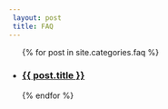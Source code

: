 ```yaml
---
 layout: post
 title: FAQ
---
```


<ul>
  {% for post in site.categories.faq %}
    <li>
      <h3><a href="{{ post.url }}">{{ post.title }}</a></h3>
    </li>
  {% endfor %}
</ul>
<p>&nbsp;</p>

<p>&nbsp;</p>

<p>&nbsp;</p>

<p>&nbsp;</p>
